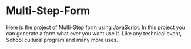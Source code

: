 # Multi-Step-Form
Here is the project of  Multi-Step form using JavaScript. In this project you can generate a  form what ever you want use it. Like any technical event, School cultural program and many more uses. 
